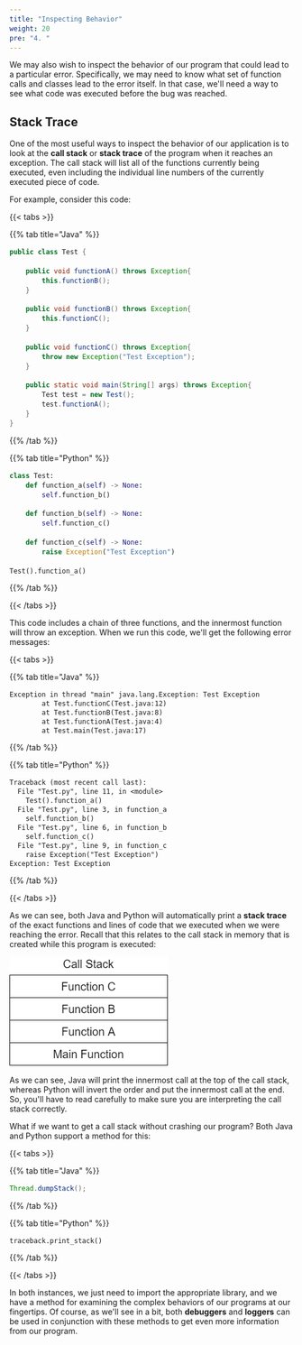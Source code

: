 ```yaml
---
title: "Inspecting Behavior"
weight: 20
pre: "4. "
---
```

We may also wish to inspect the behavior of our program that could lead to a particular error. Specifically, we may need to know what set of function calls and classes lead to the error itself. In that case, we'll need a way to see what code was executed before the bug was reached.

## Stack Trace

One of the most useful ways to inspect the behavior of our application is to look at the **call stack** or **stack trace** of the program when it reaches an exception. The call stack will list all of the functions currently being executed, even including the individual line numbers of the currently executed piece of code.

For example, consider this code:

{{< tabs >}}

{{% tab title="Java" %}}

```java
public class Test {
    
    public void functionA() throws Exception{
        this.functionB();
    }
    
    public void functionB() throws Exception{
        this.functionC();
    }
    
    public void functionC() throws Exception{
        throw new Exception("Test Exception");
    }
    
    public static void main(String[] args) throws Exception{
        Test test = new Test();
        test.functionA();
    }
}
```

{{% /tab %}}

{{% tab title="Python" %}}

```python
class Test:
    def function_a(self) -> None:
        self.function_b()

    def function_b(self) -> None:
        self.function_c()

    def function_c(self) -> None:
        raise Exception("Test Exception")
    
Test().function_a()
```

{{% /tab %}}

{{< /tabs >}}

This code includes a chain of three functions, and the innermost function will throw an exception. When we run this code, we'll get the following error messages:

{{< tabs >}}

{{% tab title="Java" %}}

```
Exception in thread "main" java.lang.Exception: Test Exception
        at Test.functionC(Test.java:12)
        at Test.functionB(Test.java:8)
        at Test.functionA(Test.java:4)
        at Test.main(Test.java:17)
```

{{% /tab %}}

{{% tab title="Python" %}}

```
Traceback (most recent call last):
  File "Test.py", line 11, in <module>
    Test().function_a()
  File "Test.py", line 3, in function_a
    self.function_b()
  File "Test.py", line 6, in function_b
    self.function_c()
  File "Test.py", line 9, in function_c
    raise Exception("Test Exception")
Exception: Test Exception
```

{{% /tab %}}

{{< /tabs >}}

As we can see, both Java and Python will automatically print a **stack trace** of the exact functions and lines of code that we executed when we were reaching the error. Recall that this relates to the call stack in memory that is created while this program is executed:

![Call Stack](/images/7/stack.png)

As we can see, Java will print the innermost call at the top of the call stack, whereas Python will invert the order and put the innermost call at the end. So, you'll have to read carefully to make sure you are interpreting the call stack correctly.

What if we want to get a call stack without crashing our program? Both Java and Python support a method for this:

{{< tabs >}}

{{% tab title="Java" %}}

```java
Thread.dumpStack();
```

{{% /tab %}}

{{% tab title="Python" %}}

```
traceback.print_stack()
```

{{% /tab %}}

{{< /tabs >}}

In both instances, we just need to import the appropriate library, and we have a method for examining the complex behaviors of our programs at our fingertips. Of course, as we'll see in a bit, both **debuggers** and **loggers** can be used in conjunction with these methods to get even more information from our program.
